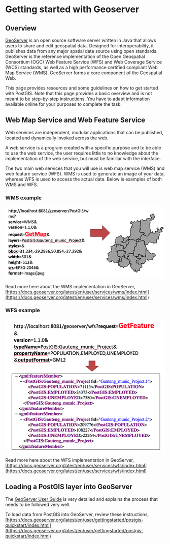 # Getting started with Geoserver

## Overview

[GeoServer](http://geoserver.org) is an open source software server written in Java that allows users to share and edit geospatial data. Designed for interoperability, it publishes data from any major spatial data source using open standards. GeoServer is the reference implementation of the Open Geospatial Consortium \(OGC\) Web Feature Service \(WFS\) and Web Coverage Service \(WCS\) standards, as well as a high performance certified compliant Web Map Service \(WMS\). GeoServer forms a core component of the Geospatial Web.

This page provides resources and some guidelines on how to get started with PostGIS. Note that this page provides a basic overview and is not meant to be step-by-step instructions. You have to adapt information available online for your purposes to complete the task.

## Web Map Service and Web Feature Service

Web services are independent, modular applications that can be published, located and dynamically invoked across the web.

A web service is a program created with a specific purpose and to be able to use the web service, the user requires little to no knowledge about the implementation of the web service, but must be familiar with the interface.

The two main web services that you will use is web map service \(WMS\) and web feature service \(WFS\). WMS is used to generate an image of your data, whereas WFS is used to access the actual data. Below is examples of both WMS and WFS.

### WMS example

![WMS example](https://github.com/vrautenbach/geoinformatics-notes/blob/master/images/WMSexample.png)

Read more here about the WMS implementation in GeoServer, [https://docs.geoserver.org/latest/en/user/services/wms/index.html](https://docs.geoserver.org/latest/en/user/services/wms/index.html)

### WFS example

![WFS example](https://github.com/vrautenbach/geoinformatics-notes/blob/master/images/WFSexample.png)

Read more here about the WFS implementation in GeoServer, [https://docs.geoserver.org/latest/en/user/services/wfs/index.html](https://docs.geoserver.org/latest/en/user/services/wfs/index.html)

## Loading a PostGIS layer into GeoServer

The [GeoServer User Guide](https://docs.geoserver.org/latest/en/user/index.html) is very detailed and explains the process that needs to be followed very well.

To load data from PostGIS into GeoServer, review these instructions, [https://docs.geoserver.org/latest/en/user/gettingstarted/postgis-quickstart/index.html](https://docs.geoserver.org/latest/en/user/gettingstarted/postgis-quickstart/index.html)

